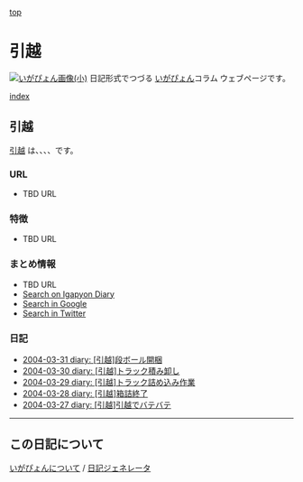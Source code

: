 [top](https://igapyon.github.io/diary/) 

引越
=====================================================================================================
[![いがぴょん画像(小)](https://igapyon.github.io/diary/images/iga200306s.jpg "いがぴょん")](https://igapyon.github.io/diary/memo/memoigapyon.html) 日記形式でつづる [いがぴょん](https://igapyon.github.io/diary/memo/memoigapyon.html)コラム ウェブページです。

[index](https://igapyon.github.io/diary/keyword/index.html)

## 引越

[引越](https://igapyon.github.io/diary/keyword/moving.html) は、、、、です。

### URL

* TBD URL

### 特徴

* TBD URL

### まとめ情報

* TBD URL
* [Search on Igapyon Diary](https://www.google.co.jp/#pws=0&q=site:https%3A%2F%2Figapyon.github.io%2Fdiary%2F+%E5%BC%95%E8%B6%8A)
* [Search in Google](https://www.google.co.jp/#pws=0&q=%E5%BC%95%E8%B6%8A)
* [Search in Twitter](https://twitter.com/search?q=%E5%BC%95%E8%B6%8A)

### 日記

* [2004-03-31 diary: [引越]段ボール開梱](https://igapyon.github.io/diary/2004/ig040331.html)
* [2004-03-30 diary: [引越]トラック積み卸し](https://igapyon.github.io/diary/2004/ig040330.html)
* [2004-03-29 diary: [引越]トラック詰め込み作業](https://igapyon.github.io/diary/2004/ig040329.html)
* [2004-03-28 diary: [引越]箱詰終了](https://igapyon.github.io/diary/2004/ig040328.html)
* [2004-03-27 diary: [引越]引越でバテバテ](https://igapyon.github.io/diary/2004/ig040327.html)

----------------------------------------------------------------------------------------------------

## この日記について
[いがぴょんについて](https://igapyon.github.io/diary/memo/memoigapyon.html) / [日記ジェネレータ](https://github.com/igapyon/igapyonv3)

